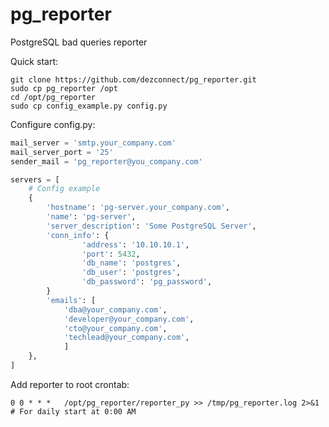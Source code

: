 
# pg_reporter
PostgreSQL bad queries reporter

Quick start:

	git clone https://github.com/dezconnect/pg_reporter.git
	sudo cp pg_reporter /opt 
	cd /opt/pg_reporter
	sudo cp config_example.py config.py


Configure config.py:

```python
mail_server = 'smtp.your_company.com'
mail_server_port = '25'
sender_mail = 'pg_reporter@you_company.com'

servers = [
    # Config example
    {
        'hostname': 'pg-server.your_company.com',
        'name': 'pg-server',
        'server_description': 'Some PostgreSQL Server',
        'conn_info': {
                'address': '10.10.10.1',
                'port': 5432,
                'db_name': 'postgres',
                'db_user': 'postgres',
                'db_password': 'pg_password',
        }
        'emails': [
            'dba@your_company.com',
            'developer@your_company.com',
            'cto@your_company.com',
            'techlead@your_company.com',
            ]
    },
]
```


Add reporter to root crontab:

	0 0 * * * 	/opt/pg_reporter/reporter_py >> /tmp/pg_reporter.log 2>&1  # For daily start at 0:00 AM
